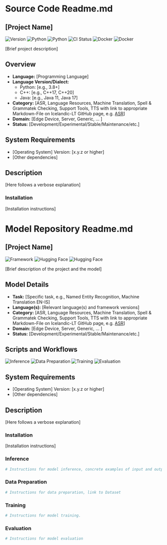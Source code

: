 # Source Code Readme.md

## [Project Name]

![Version](https://img.shields.io/badge/Version-[x.y.z]-darkviolet)
![Python](https://img.shields.io/badge/python-3.9-blue?logo=python&logoColor=white)
![Python](https://img.shields.io/badge/python-3.10-blue?logo=python&logoColor=white)
![CI Status](https://img.shields.io/badge/CI-[Status]-green)
![Docker](https://img.shields.io/badge/Docker-[available]-green)
![Docker](https://img.shields.io/badge/Docker-[unavailable]-red)

[Brief project description]

## Overview
- **Language:** [Programming Language]
- **Language Version/Dialect:** 
  - Python: [e.g., 3.8+]
  - C++: [e.g., C++17, C++20]
  - Java: [e.g., Java 11, Java 17]
- **Category:** [ASR, Language Resources, Machine Translation, Spell & Grammatek Checking, Support Tools, TTS with link to appropriate Markdown-File on Icelandic-LT GitHub page, e.g. [ASR](https://github.com/icelandic-lt/icelandic-lt/blob/main/doc/asr.md)]
- **Domain:** [Edge Device, Server, Generic, ... ]
- **Status:** [Development/Experimental/Stable/Maintenance/etc.]

## System Requirements
- [Operating System] Version: [x.y.z or higher]
- [Other dependencies]

## Description

[Here follows a verbose explanation]

### Installation

[Installation instructions]

# Model Repository Readme.md

## [Project Name]

![Framework](https://img.shields.io/badge/Framework-[PyTorch/Fairseq/Lightning]-darkviolet)
![Hugging Face](https://img.shields.io/badge/🤗%20Hugging%20Face-Compatible-yellow)
![Hugging Face](https://img.shields.io/badge/🤗%20Hugging%20Face-Incompatible-red)

[Brief description of the project and the model]

## Model Details
- **Task:** [Specific task, e.g., Named Entity Recognition, Machine Translation EN-IS]
- **Language(s):** [Relevant language(s) and framework versions]
- **Category:** [ASR, Language Resources, Machine Translation, Spell & Grammatek Checking, Support Tools, TTS with link to appropriate Markdown-File on Icelandic-LT GitHub page, e.g. [ASR](https://github.com/icelandic-lt/icelandic-lt/blob/main/doc/asr.md)]
- **Domain:** [Edge Device, Server, Generic, ... ]
- **Status:** [Development/Experimental/Stable/Maintenance/etc.]

## Scripts and Workflows
![Inference](https://img.shields.io/badge/Inference-Available-success)
![Data Preparation](https://img.shields.io/badge/Data%20Preparation-Available-success)
![Training](https://img.shields.io/badge/Training-Available-success)
![Evaluation](https://img.shields.io/badge/Evaluation-Unavailable-red)

## System Requirements
- [Operating System] Version: [x.y.z or higher]
- [Other dependencies]

## Description

[Here follows a verbose explanation]

### Installation

[Installation instructions]

### Inference
```bash
# Instructions for model inference, concrete examples of input and output for the model
```

### Data Preparation
```bash
# Instructions for data preparation, link to Dataset
```

### Training
```bash
# Instructions for model training.
```

### Evaluation
```bash
# Instructions for model evaluation
```
